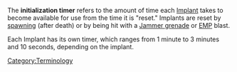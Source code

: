 The **initialization timer** refers to the amount of time each
[Implant](Implants.md) takes to become available for use from the
time it is "reset." Implants are reset by [spawning](spawn.md)
(after death) or by being hit with a [Jammer
grenade](Jammer_Grenade.md) or [EMP](EMP.md) blast.

Each Implant has its own timer, which ranges from 1 minute to 3 minutes
and 10 seconds, depending on the implant.

[Category:Terminology](Category:Terminology.md)
